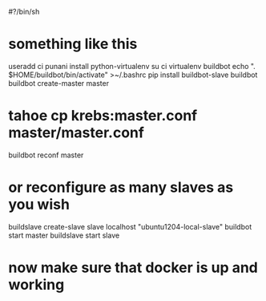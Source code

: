 #?/bin/sh
# something like this

useradd ci
punani install python-virtualenv 
su ci
virtualenv buildbot
echo ". $HOME/buildbot/bin/activate" >~/.bashrc
pip install buildbot-slave buildbot
buildbot create-master master
# tahoe cp krebs:master.conf master/master.conf
buildbot reconf master
# or reconfigure as many slaves as you wish
buildslave create-slave slave localhost "ubuntu1204-local-slave" <PWD>
buildbot start master
buildslave start slave
# now make sure that docker is up and working
